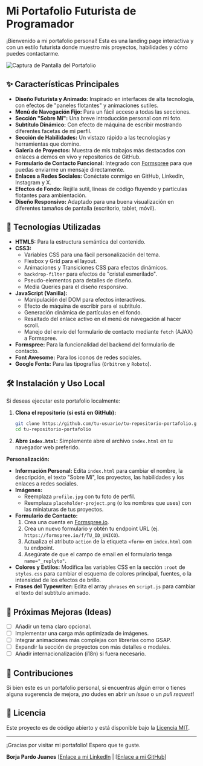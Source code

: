 # Mi Portafolio Futurista de Programador

¡Bienvenido a mi portafolio personal! Esta es una landing page interactiva y con un estilo futurista donde muestro mis proyectos, habilidades y cómo puedes contactarme.

![Captura de Pantalla del Portafolio](https://github.com/user-attachments/assets/45a0e0c3-c583-4cda-98b4-31f295bbbcc1)


## ✨ Características Principales

*   **Diseño Futurista y Animado:** Inspirado en interfaces de alta tecnología, con efectos de "paneles flotantes" y animaciones sutiles.
*   **Menú de Navegación Fijo:** Para un fácil acceso a todas las secciones.
*   **Sección "Sobre Mí":** Una breve introducción personal con mi foto.
*   **Subtítulo Dinámico:** Con efecto de máquina de escribir mostrando diferentes facetas de mi perfil.
*   **Sección de Habilidades:** Un vistazo rápido a las tecnologías y herramientas que domino.
*   **Galería de Proyectos:** Muestra de mis trabajos más destacados con enlaces a demos en vivo y repositorios de GitHub.
*   **Formulario de Contacto Funcional:** Integrado con [Formspree](https://formspree.io/) para que puedas enviarme un mensaje directamente.
*   **Enlaces a Redes Sociales:** Conéctate conmigo en GitHub, LinkedIn, Instagram y X.
*   **Efectos de Fondo:** Rejilla sutil, líneas de código fluyendo y partículas flotantes para ambientación.
*   **Diseño Responsivo:** Adaptado para una buena visualización en diferentes tamaños de pantalla (escritorio, tablet, móvil).

## 🚀 Tecnologías Utilizadas

*   **HTML5:** Para la estructura semántica del contenido.
*   **CSS3:**
    *   Variables CSS para una fácil personalización del tema.
    *   Flexbox y Grid para el layout.
    *   Animaciones y Transiciones CSS para efectos dinámicos.
    *   `backdrop-filter` para efectos de "cristal esmerilado".
    *   Pseudo-elementos para detalles de diseño.
    *   Media Queries para el diseño responsivo.
*   **JavaScript (Vanilla):**
    *   Manipulación del DOM para efectos interactivos.
    *   Efecto de máquina de escribir para el subtítulo.
    *   Generación dinámica de partículas en el fondo.
    *   Resaltado del enlace activo en el menú de navegación al hacer scroll.
    *   Manejo del envío del formulario de contacto mediante `fetch` (AJAX) a Formspree.
*   **Formspree:** Para la funcionalidad del backend del formulario de contacto.
*   **Font Awesome:** Para los iconos de redes sociales.
*   **Google Fonts:** Para las tipografías (`Orbitron` y `Roboto`).

## 🛠️ Instalación y Uso Local

Si deseas ejecutar este portafolio localmente:

1.  **Clona el repositorio (si está en GitHub):**
    ```bash
    git clone https://github.com/tu-usuario/tu-repositorio-portafolio.git
    cd tu-repositorio-portafolio
    ```
2.  **Abre `index.html`:** Simplemente abre el archivo `index.html` en tu navegador web preferido.

**Personalización:**

*   **Información Personal:** Edita `index.html` para cambiar el nombre, la descripción, el texto "Sobre Mí", los proyectos, las habilidades y los enlaces a redes sociales.
*   **Imágenes:**
    *   Reemplaza `profile.jpg` con tu foto de perfil.
    *   Reemplaza `placeholder-project.png` (o los nombres que uses) con las miniaturas de tus proyectos.
*   **Formulario de Contacto:**
    1.  Crea una cuenta en [Formspree.io](https://formspree.io/).
    2.  Crea un nuevo formulario y obtén tu endpoint URL (ej. `https://formspree.io/f/TU_ID_UNICO`).
    3.  Actualiza el atributo `action` de la etiqueta `<form>` en `index.html` con tu endpoint.
    4.  Asegúrate de que el campo de email en el formulario tenga `name="_replyto"`.
*   **Colores y Estilos:** Modifica las variables CSS en la sección `:root` de `styles.css` para cambiar el esquema de colores principal, fuentes, o la intensidad de los efectos de brillo.
*   **Frases del Typewriter:** Edita el array `phrases` en `script.js` para cambiar el texto del subtítulo animado.

## 🔮 Próximas Mejoras (Ideas)

*   [ ] Añadir un tema claro opcional.
*   [ ] Implementar una carga más optimizada de imágenes.
*   [ ] Integrar animaciones más complejas con librerías como GSAP.
*   [ ] Expandir la sección de proyectos con más detalles o modales.
*   [ ] Añadir internacionalización (i18n) si fuera necesario.

## 🤝 Contribuciones

Si bien este es un portafolio personal, si encuentras algún error o tienes alguna sugerencia de mejora, ¡no dudes en abrir un *issue* o un *pull request*!

## 📄 Licencia

Este proyecto es de código abierto y está disponible bajo la [Licencia MIT](LICENSE.md).

---

¡Gracias por visitar mi portafolio! Espero que te guste.

**Borja Pardo Juanes**
[[Enlace a mi LinkedIn](https://www.linkedin.com/in/borja-pardo-juanes-130973335/) | [[Enlace a mi GitHub](https://github.com/eltitoborja/)]
